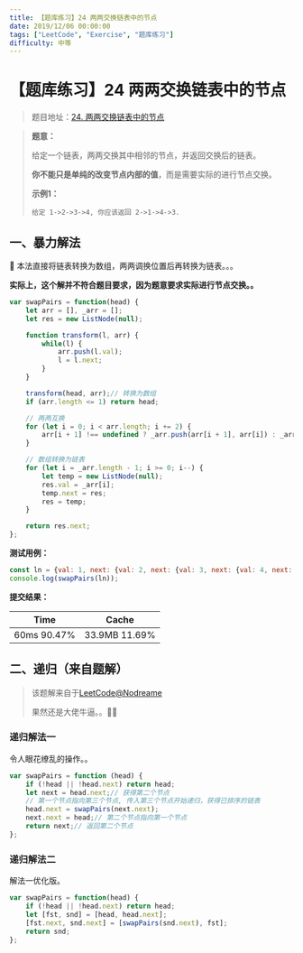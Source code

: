 ```yaml
---
title: 【题库练习】24 两两交换链表中的节点
date: 2019/12/06 00:00:00
tags: ["LeetCode", "Exercise", "题库练习"]
difficulty: 中等
---
```


# 【题库练习】24 两两交换链表中的节点

<ClientOnly>
  <display-bar :displayData="$frontmatter"></display-bar>
</ClientOnly>

> 题目地址：[24. 两两交换链表中的节点](https://leetcode-cn.com/problems/swap-nodes-in-pairs/)

> **题意：**
>
> 给定一个链表，两两交换其中相邻的节点，并返回交换后的链表。
>
> **你不能只是单纯的改变节点内部的值**，而是需要实际的进行节点交换。
>
> **示例1：**
>
> ```
> 给定 1->2->3->4, 你应该返回 2->1->4->3.
> ```

## 一、暴力解法

🤣 本法直接将链表转换为数组，两两调换位置后再转换为链表。。。

**实际上，这个解并不符合题目要求，因为题意要求实际进行节点交换。。**

```js
var swapPairs = function(head) {
    let arr = [], _arr = [];
    let res = new ListNode(null);

    function transform(l, arr) {
        while(l) {
            arr.push(l.val);
            l = l.next;
        }
    }

    transform(head, arr);// 转换为数组
    if (arr.length <= 1) return head;

  	// 两两互换
    for (let i = 0; i < arr.length; i += 2) {
        arr[i + 1] !== undefined ? _arr.push(arr[i + 1], arr[i]) : _arr.push(arr[i]);
    }

    // 数组转换为链表
    for (let i = _arr.length - 1; i >= 0; i--) {
        let temp = new ListNode(null);
        res.val = _arr[i];
        temp.next = res;
        res = temp;
    }

    return res.next;
};
```

**测试用例：**

```js
const ln = {val: 1, next: {val: 2, next: {val: 3, next: {val: 4, next: null}}}};
console.log(swapPairs(ln));
```

**提交结果：**

| Time        | Cache         |
| ----------- | ------------- |
| 60ms 90.47% | 33.9MB 11.69% |

## 二、递归（来自题解）

> 该题解来自于[LeetCode@Nodreame](https://leetcode-cn.com/problems/swap-nodes-in-pairs/solution/jsliang-chong-jie-fa-die-dai-zi-di-gui-by-nodreame/)
>
> 果然还是大佬牛逼。。🐂🍺

### 递归解法一

令人眼花缭乱的操作。。

```js
var swapPairs = function (head) {
    if (!head || !head.next) return head;
    let next = head.next;// 获得第二个节点
    // 第一个节点指向第三个节点, 传入第三个节点开始递归，获得已排序的链表
    head.next = swapPairs(next.next);
    next.next = head;// 第二个节点指向第一个节点
    return next;// 返回第二个节点
};
```

### 递归解法二

解法一优化版。

```js
var swapPairs = function(head) {
    if (!head || !head.next) return head;
    let [fst, snd] = [head, head.next];
    [fst.next, snd.next] = [swapPairs(snd.next), fst];
    return snd;
};
```

